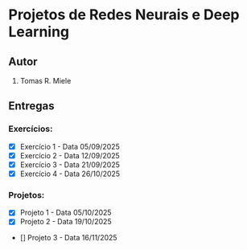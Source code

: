 # Projetos de Redes Neurais e Deep Learning

## Autor

1. Tomas R. Miele

## Entregas

### Exercícios:
- [x] Exercício 1 - Data 05/09/2025
- [x] Exercício 2 - Data 12/09/2025
- [x] Exercício 3 - Data 21/09/2025
- [X] Exercício 4 - Data 26/10/2025

### Projetos:
- [X] Projeto 1 - Data 05/10/2025
- [X] Projeto 2 - Data 19/10/2025
- [] Projeto 3 - Data 16/11/2025